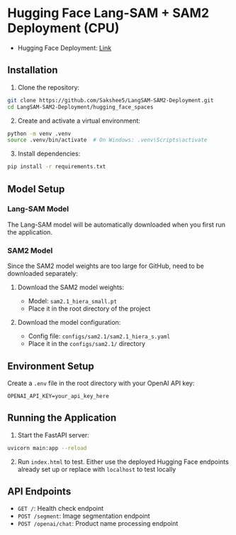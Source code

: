 # Hugging Face Lang-SAM + SAM2 Deployment (CPU)

- Hugging Face Deployment: [Link](https://huggingface.co/spaces/sakshee05/langSAM)

## Installation

1. Clone the repository:
```bash
git clone https://github.com/Sakshee5/LangSAM-SAM2-Deployment.git
cd LangSAM-SAM2-Deployment/hugging_face_spaces
```

2. Create and activate a virtual environment:
```bash
python -m venv .venv
source .venv/bin/activate  # On Windows: .venv\Scripts\activate
```

3. Install dependencies:
```bash
pip install -r requirements.txt
```

## Model Setup

### Lang-SAM Model
The Lang-SAM model will be automatically downloaded when you first run the application.

### SAM2 Model
Since the SAM2 model weights are too large for GitHub, need to be downloaded separately:

1. Download the SAM2 model weights:
   - Model: `sam2.1_hiera_small.pt`
   - Place it in the root directory of the project

2. Download the model configuration:
   - Config file: `configs/sam2.1/sam2.1_hiera_s.yaml`
   - Place it in the `configs/sam2.1/` directory

## Environment Setup

Create a `.env` file in the root directory with your OpenAI API key:
```
OPENAI_API_KEY=your_api_key_here
```

## Running the Application

1. Start the FastAPI server:
```bash
uvicorn main:app --reload
```

2. Run `index.html` to test. Either use the deployed Hugging Face endpoints already set up or replace with `localhost` to test locally

## API Endpoints

- `GET /`: Health check endpoint
- `POST /segment`: Image segmentation endpoint
- `POST /openai/chat`: Product name processing endpoint
